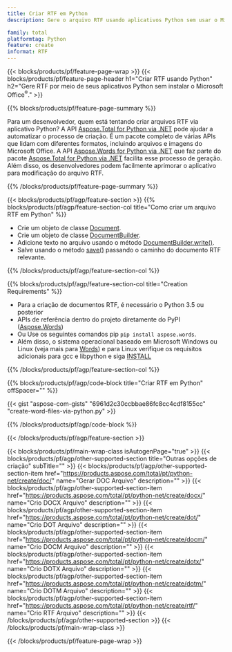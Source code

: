 ```yaml
---
title: Criar RTF em Python
description: Gere o arquivo RTF usando aplicativos Python sem usar o Microsoft Word. 

family: total
platformtag: Python
feature: create
informat: RTF
---
```

{{< blocks/products/pf/feature-page-wrap >}}
{{< blocks/products/pf/feature-page-header h1="Criar RTF usando Python" h2="Gere RTF por meio de seus aplicativos Python sem instalar o Microsoft Office<sup>&reg;</sup>." >}}

{{% blocks/products/pf/feature-page-summary %}}

Para um desenvolvedor, quem está tentando criar arquivos RTF via aplicativo Python? A API [Aspose.Total for Python via .NET](https://products.aspose.com/total/python-net/) pode ajudar a automatizar o processo de criação. É um pacote completo de várias APIs que lidam com diferentes formatos, incluindo arquivos e imagens do Microsoft Office. A API [Aspose.Words for Python via .NET](https://products.aspose.com/words/python-net/) que faz parte do pacote [Aspose.Total for Python via .NET](https://products.aspose.com/total/python-net/) facilita esse processo de geração. Além disso, os desenvolvedores podem facilmente aprimorar o aplicativo para modificação do arquivo RTF. 

{{% /blocks/products/pf/feature-page-summary %}}

{{< blocks/products/pf/agp/feature-section >}}
{{% blocks/products/pf/agp/feature-section-col title="Como criar um arquivo RTF em Python" %}}

- Crie um objeto de classe [Document](https://reference.aspose.com/words/python-net/aspose.words/document/).
- Crie um objeto de classe [DocumentBuilder](https://reference.aspose.com/words/python-net/aspose.words/documentbuilder/).
- Adicione texto no arquivo usando o método [DocumentBuilder.write()](https://reference.aspose.com/words/python-net/aspose.words/documentbuilder/write/).
- Salve usando o método [save()](https://reference.aspose.com/words/python-net/aspose.words/document/save/) passando o caminho do documento RTF relevante.

{{% /blocks/products/pf/agp/feature-section-col %}}

{{% blocks/products/pf/agp/feature-section-col title="Creation Requirements" %}}

- Para a criação de documentos RTF, é necessário o Python 3.5 ou posterior
- APIs de referência dentro do projeto diretamente do PyPI ([Aspose.Words](https://pypi.org/project/aspose-words/)) 
- Ou Use os seguintes comandos pip ```pip install aspose.words```. 
- Além disso, o sistema operacional baseado em Microsoft Windows ou Linux (veja mais para [Words](https://docs.aspose.com/words/python-net/system-requirements/)) e para Linux verifique os requisitos adicionais para gcc e libpython e siga [INSTALL](https://docs.aspose.com/words/python-net/installation/) 

{{% /blocks/products/pf/agp/feature-section-col %}}

{{% blocks/products/pf/agp/code-block title="Criar RTF em Python" offSpacer="" %}}

{{< gist "aspose-com-gists" "6961d2c30ccbbae86fc8cc4cdf8155cc" "create-word-files-via-python.py" >}}

{{% /blocks/products/pf/agp/code-block %}}

{{< /blocks/products/pf/agp/feature-section >}}

{{< blocks/products/pf/main-wrap-class isAutogenPage="true" >}}
{{< blocks/products/pf/agp/other-supported-section title="Outras opções de criação" subTitle="" >}}
{{< blocks/products/pf/agp/other-supported-section-item href="https://products.aspose.com/total/pt/python-net/create/doc/" name="Gerar DOC Arquivo" description="" >}}
{{< blocks/products/pf/agp/other-supported-section-item href="https://products.aspose.com/total/pt/python-net/create/docx/" name="Crio DOCX Arquivo" description="" >}}
{{< blocks/products/pf/agp/other-supported-section-item href="https://products.aspose.com/total/pt/python-net/create/dot/" name="Crio DOT Arquivo" description="" >}}
{{< blocks/products/pf/agp/other-supported-section-item href="https://products.aspose.com/total/pt/python-net/create/docm/" name="Crio DOCM Arquivo" description="" >}}
{{< blocks/products/pf/agp/other-supported-section-item href="https://products.aspose.com/total/pt/python-net/create/dotx/" name="Crio DOTX Arquivo" description="" >}}
{{< blocks/products/pf/agp/other-supported-section-item href="https://products.aspose.com/total/pt/python-net/create/dotm/" name="Crio DOTM Arquivo" description="" >}}
{{< blocks/products/pf/agp/other-supported-section-item href="https://products.aspose.com/total/pt/python-net/create/rtf/" name="Crio RTF Arquivo" description="" >}}
{{< /blocks/products/pf/agp/other-supported-section >}}
{{< /blocks/products/pf/main-wrap-class >}}

{{< /blocks/products/pf/feature-page-wrap >}}